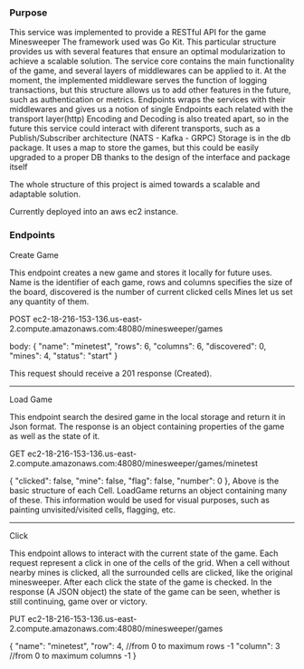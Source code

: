 ### Purpose
This service was implemented to provide a RESTful API for the game Minesweeper
The framework used was Go Kit. This particular structure provides us with several features
that ensure an optimal modularization to achieve a scalable solution.
The service core contains the main functionality of the game, and several layers of middlewares can be applied to it.
At the moment, the implemented middleware serves the function of logging transactions, but this structure allows us to add other
features in the future, such as authentication or metrics.
Endpoints wraps the services with their middlewares and gives us a notion of single Endpoints each related with the transport layer(http)
Encoding and Decoding is also treated apart, so in the future this service could interact with diferent transports, such as a Publish/Subscriber architecture
(NATS - Kafka - GRPC)
Storage is in the db package. It uses a map to store the games, but this could be easily upgraded to a proper DB thanks to the design of the interface and package itself

The whole structure of this project is aimed towards a scalable and adaptable solution.

Currently deployed into an aws ec2 instance.

### Endpoints

Create Game

This endpoint creates a new game and stores it locally for future uses.
Name is the identifier of each game, rows and columns specifies the size of the board, discovered is the number of current clicked cells
Mines let us set any quantity of them.  

POST ec2-18-216-153-136.us-east-2.compute.amazonaws.com:48080/minesweeper/games


body:
{
    "name": "minetest",
    "rows": 6,
    "columns": 6,
    "discovered": 0,
    "mines": 4,
    "status": "start"
}

This request should receive a 201 response (Created).

 ----------------------------------------------------------------------------------------------------------------------------------------

Load Game

This endpoint search the desired game in the local storage and return it in Json format.
The response is an object containing properties of the game as well as the state of it.

GET ec2-18-216-153-136.us-east-2.compute.amazonaws.com:48080/minesweeper/games/minetest

{
    "clicked": false,
    "mine": false,
    "flag": false,
    "number": 0
},
Above is the basic structure of each Cell. LoadGame returns an object containing many of these.
This information would be used for visual purposes, such as painting unvisited/visited cells, flagging, etc.

-----------------------------------------------------------------------------------------------------------------------------------------

Click

This endpoint allows to interact with the current state of the game. Each request represent a click in one of the cells of the grid.
When a cell without nearby mines is clicked, all the surrounded cells are clicked, like the original minesweeper.
After each click the state of the game is checked. In the response (A JSON object) the state of the game can be seen, whether is still continuing, 
game over or victory.

PUT ec2-18-216-153-136.us-east-2.compute.amazonaws.com:48080/minesweeper/games

{
    "name": "minetest",
    "row": 4, //from 0 to maximum rows -1
    "column": 3 //from 0 to maximum columns -1
}
